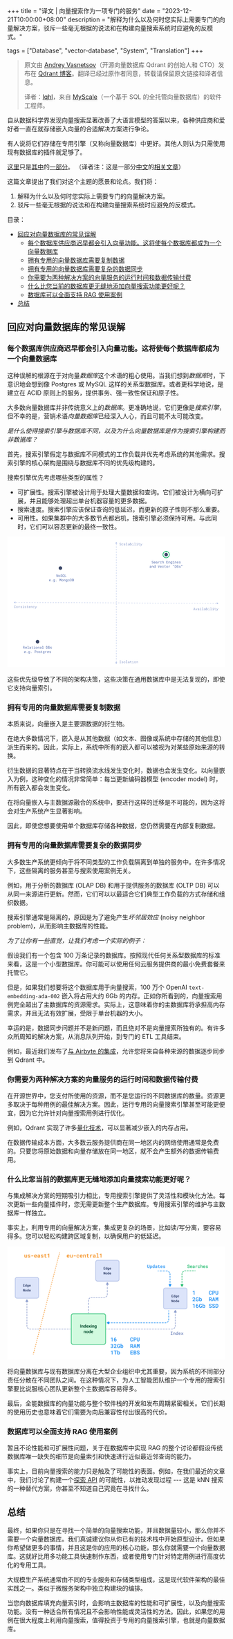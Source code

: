 +++
title = "译文 | 向量搜索作为一项专门的服务"
date = "2023-12-21T10:00:00+08:00"
description = "解释为什么以及何时您实际上需要专门的向量解决方案，驳斥一些毫无根据的说法和在构建向量搜索系统时应避免的反模式。"

tags = ["Database", "vector-database", "System", "Translation"]
+++

> 原文由 [Andrey Vasnetsov](https://vasnetsov.com/)（开源向量数据库 Qdrant 的创始人和 CTO）发布在 [Qdrant 博客](https://qdrant.tech/articles/dedicated-service/)。翻译已经过原作者同意，转载请保留原文链接和译者信息。
>
> 译者：[lqhl](https://lqhl.me)，来自 [MyScale](https://myscale.com/)（一个基于 SQL 的全托管向量数据库）的软件工程师。

自从数据科学界发现向量搜索显著改善了大语言模型的答案以来，各种供应商和爱好者一直在就存储嵌入向量的合适解决方案进行争论。

有人说将它们存储在专用引擎（又称向量数据库）中更好。其他人则认为只需使用现有数据库的插件就足够了。

[这里](https://nextword.substack.com/p/vector-database-is-not-a-separate)只是[其中](https://stackoverflow.blog/2023/09/20/do-you-need-a-specialized-vector-database-to-implement-vector-search-well/)的[一部分](https://www.singlestore.com/blog/why-your-vector-database-should-not-be-a-vector-database/)。
（译者注：这是一部分[中文](https://vonng.com/cn/blog/db/svdb-is-dead/)的[相关文章](http://gaocegege.com/Blog/vector)）

这篇文章提出了我们对这个主题的愿景和论点。我们将：

1. 解释为什么以及何时您实际上需要专门的向量解决方案。
2. 驳斥一些毫无根据的说法和在构建向量搜索系统时应避免的反模式。

目录：

- [回应对向量数据库的常见误解](#回应对向量数据库的常见误解)
  - [每个数据库供应商迟早都会引入向量功能。这将使每个数据库都成为一个向量数据库](#每个数据库供应商迟早都会引入向量功能这将使每个数据库都成为一个向量数据库)
  - [拥有专用的向量数据库需要复制数据](#拥有专用的向量数据库需要复制数据)
  - [拥有专用的向量数据库需要复杂的数据同步](#拥有专用的向量数据库需要复杂的数据同步)
  - [你需要为两种解决方案的向量服务的运行时间和数据传输付费](#你需要为两种解决方案的向量服务的运行时间和数据传输付费)
  - [什么比您当前的数据库更无缝地添加向量搜索功能更好呢？](#什么比您当前的数据库更无缝地添加向量搜索功能更好呢)
  - [数据库可以全面支持 RAG 使用案例](#数据库可以全面支持-rag-使用案例)
- [总结](#总结)

## 回应对向量数据库的常见误解

### 每个数据库供应商迟早都会引入向量功能。这将使每个数据库都成为一个向量数据库

这种误解的根源在于对向量*数据库*这个术语的粗心使用。当我们想到*数据库*时，下意识地会想到像 Postgres 或 MySQL 这样的关系型数据库。或者更科学地说，是建立在 ACID 原则上的服务，提供事务、强一致性保证和原子性。

大多数向量数据库并非传统意义上的*数据库*。更准确地说，它们更像是*搜索引擎*，但不幸的是，营销术语*向量数据库*已经深入人心，而且可能不太可能改变。

*是什么使得搜索引擎与数据库不同，以及为什么向量数据库是作为搜索引擎构建而非数据库？*

首先，搜索引擎假定与数据库不同模式的工作负载并优先考虑系统的其他需求。搜索引擎的核心架构是围绕与数据库不同的优先级构建的。

搜索引擎优先考虑哪些类型的属性？

- 可扩展性。搜索引擎被设计用于处理大量数据和查询。它们被设计为横向可扩展，并且能够处理超出单台机器容量的更多数据。
- 搜索速度。搜索引擎应该保证查询的低延迟，而更新的原子性则不那么重要。
- 可用性。如果集群中的大多数节点都宕机，搜索引擎必须保持可用。与此同时，它们可以容忍更新的最终一致性。

![数据库保障罗盘](2023-12-21-10-00-24.png)

这些优先级导致了不同的架构决策，这些决策在通用数据库中是无法复现的，即使它支持向量索引。

### 拥有专用的向量数据库需要复制数据

本质来说，向量嵌入是主要源数据的衍生物。

在绝大多数情况下，嵌入是从其他数据（如文本、图像或系统中存储的其他信息）派生而来的。因此，实际上，系统中所有的嵌入都可以被视为对某些原始来源的转换。

衍生数据的显著特点在于当转换流水线发生变化时，数据也会发生变化。以向量嵌入为例，这种变化的情况非常简单：每当更新编码器模型 (encoder model) 时，所有嵌入都会发生变化。

在将向量嵌入与主数据源融合的系统中，要进行这样的迁移是不可能的，因为这将会对生产系统产生显著影响。

因此，即使您想要使用单个数据库存储各种数据，您仍然需要在内部复制数据。

### 拥有专用的向量数据库需要复杂的数据同步

大多数生产系统更倾向于将不同类型的工作负载隔离到单独的服务中。在许多情况下，这些隔离的服务甚至与搜索使用案例无关。

例如，用于分析的数据库 (OLAP DB) 和用于提供服务的数据库 (OLTP DB) 可以从同一来源进行更新。然而，它们可以以最适合它们典型工作负载的方式存储和组织数据。

搜索引擎通常是隔离的，原因是为了避免产生*坏邻居效应* (noisy neighbor problem)，从而影响主数据库的性能。

*为了让你有一些直觉，让我们考虑一个实际的例子：*

假设我们有一个包含 100 万条记录的数据库。按照现代任何关系型数据库的标准来看，这是一个小型数据库。你可能可以使用任何云服务提供商的最小免费套餐来托管它。

但是，如果我们想要将这个数据库用于向量搜索，100 万个 OpenAI `text-embedding-ada-002` 嵌入将占用大约 6Gb 的内存。正如你所看到的，向量搜索用例完全超出了主数据库的资源需求。实际上，这意味着你的主数据库将承担高内存需求，并且无法有效扩展，受限于单台机器的大小。

幸运的是，数据同步问题并不是新问题，而且绝对不是向量搜索所独有的。有许多众所周知的解决方案，从消息队列开始，到专门的 ETL 工具结束。

例如，最近我们发布了[与 Airbyte 的集成](https://qdrant.tech/documentation/frameworks/airbyte/)，允许您将来自各种来源的数据逐步同步到 Qdrant 中。

### 你需要为两种解决方案的向量服务的运行时间和数据传输付费

在开源世界中，您支付所使用的资源，而不是您运行的不同数据库的数量。资源更多取决于每种用例的最佳解决方案。因此，运行专用的向量搜索引擎甚至可能更便宜，因为它允许针对向量搜索用例进行优化。

例如，Qdrant 实现了许多[量化技术](https://qdrant.tech/articles/dedicated-service/documentation/guides/quantization/)，可以显著减少嵌入的内存占用。

在数据传输成本方面，大多数云服务提供商在同一地区内的网络使用通常是免费的。只要您将原始数据和向量存储放在同一地区，就不会产生额外的数据传输费用。

### 什么比您当前的数据库更无缝地添加向量搜索功能更好呢？

与集成解决方案的短期吸引力相比，专用搜索引擎提供了灵活性和模块化方法。每次更新一些向量插件时，您无需更新整个生产数据库。专用搜索引擎的维护与主数据库一样独立。

事实上，利用专用的向量解决方案，集成更复杂的场景，比如读/写分离，要容易得多。您可以轻松构建跨区域复制，以确保用户的低延迟。

![读写分离 + 跨区部署](image.png)

将向量数据库与现有数据库分离在大型企业组织中尤其重要，因为系统的不同部分责任分散在不同团队之间。在这种情况下，为人工智能团队维护一个专用的搜索引擎要比说服核心团队更新整个主数据库容易得多。

最后，全能数据库的向量功能与整个软件栈的开发和发布周期紧密相关。它们长期的使用历史也意味着它们需要为向后兼容性付出很高的代价。

### 数据库可以全面支持 RAG 使用案例

暂且不论性能和可扩展性问题，关于在数据库中实现 RAG 的整个讨论都假设传统数据库唯一缺失的细节是向量索引和快速进行近似最近邻查询的能力。

事实上，目前向量搜索的能力只是触及了可能性的表面。例如，在我们最近的文章中，我们讨论了构建一个[探索 API](https://qdrant.tech/articles/vector-similarity-beyond-search/) 的可能性，以推动发现过程 --- 这是 kNN 搜索的一种替代方案，你甚至不知道自己究竟在寻找什么。

## 总结

最终，如果你只是在寻找一个简单的向量搜索功能，并且数据量较小，那么你并不需要一个向量数据库。我们真诚建议你从你已有的技术栈中开始原型设计。但如果你希望做更多的事情，并且这是你的应用的核心功能，那么你就需要一个向量数据库。这就好比用多功能工具快速制作东西，或者使用专门针对特定用例进行高度优化的专用工具。

大规模生产系统通常由不同的专业服务和存储类型组成，这是现代软件架构的最佳实践之一。类似于微服务架构中独立构建块的编排。

当您向数据库填充向量索引时，会影响主数据库的性能和可扩展性，以及向量搜索功能。没有一种适合所有情况且不会影响性能或灵活性的方法。因此，如果您的用例在很大程度上利用向量搜索，值得投资于专用的向量搜索引擎，也就是向量数据库。
